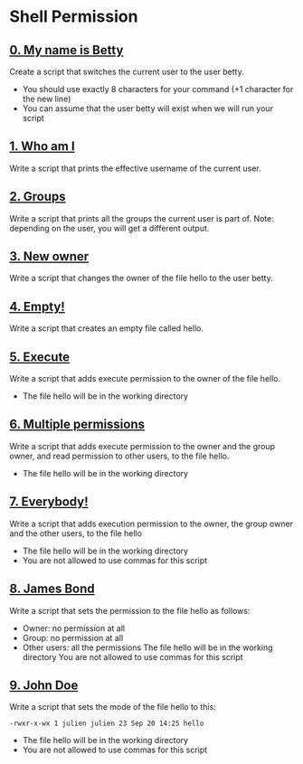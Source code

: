 # Shell Permission

## [0. My name is Betty](0-iam_betty "First")
Create a script that switches the current user to the user betty.

* You should use exactly 8 characters for your command (+1 character for the new line)
* You can assume that the user betty will exist when we will run your script

## [1. Who am I](1-who_am_i "Info")
Write a script that prints the effective username of the current user.

## [2. Groups](2-groups "Group")
Write a script that prints all the groups the current user is part of.
Note: depending on the user, you will get a different output.

## [3. New owner](3-new_owner "owner")
Write a script that changes the owner of the file hello to the user betty.

## [4. Empty!](4-empty "Empty")
Write a script that creates an empty file called hello.

## [5. Execute](5-execute "execute")
Write a script that adds execute permission to the owner of the file hello.

* The file hello will be in the working directory

## [6. Multiple permissions](6-multiple_permissions "M-Permissions")
Write a script that adds execute permission to the owner and the group owner, and read permission to other users, to the file hello.

* The file hello will be in the working directory

## [7. Everybody!](7-everybody "tout le monde")
Write a script that adds execution permission to the owner, the group owner and the other users, to the file hello

* The file hello will be in the working directory
* You are not allowed to use commas for this script

## [8. James Bond](8-James_Bond "james")
Write a script that sets the permission to the file hello as follows:

* Owner: no permission at all
* Group: no permission at all
* Other users: all the permissions
The file hello will be in the working directory You are not allowed to use commas for this script

## [9. John Doe](9-John_Doe "John")
Write a script that sets the mode of the file hello to this:

	-rwxr-x-wx 1 julien julien 23 Sep 20 14:25 hello
* The file hello will be in the working directory
* You are not allowed to use commas for this script
